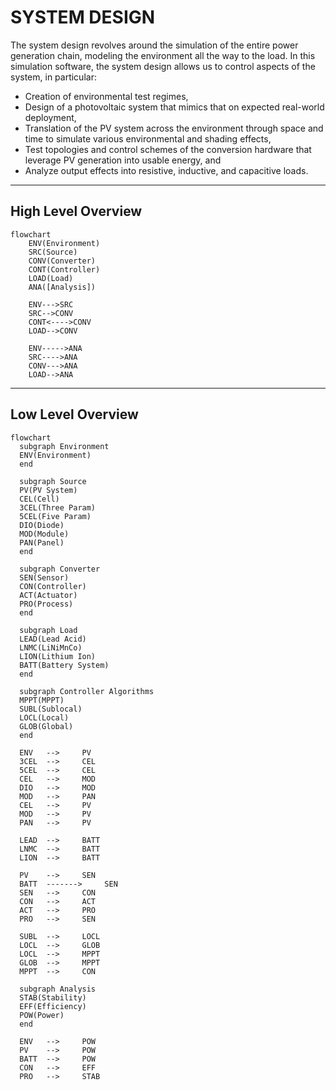 # SYSTEM DESIGN

The system design revolves around the simulation of the entire power generation
chain, modeling the environment all the way to the load. In this simulation
software, the system design allows us to control aspects of the system, in
particular:

- Creation of environmental test regimes,
- Design of a photovoltaic system that mimics that on expected real-world
  deployment,
- Translation of the PV system across the environment through space and time to
  simulate various environmental and shading effects,
- Test topologies and control schemes of the conversion hardware that leverage
  PV generation into usable energy, and
- Analyze output effects into resistive, inductive, and capacitive loads.

---

## High Level Overview

```mermaid
flowchart
    ENV(Environment)
    SRC(Source)
    CONV(Converter)
    CONT(Controller)
    LOAD(Load)
    ANA([Analysis])

    ENV--->SRC
    SRC-->CONV
    CONT<---->CONV
    LOAD-->CONV

    ENV----->ANA
    SRC---->ANA
    CONV--->ANA
    LOAD-->ANA
```

---

## Low Level Overview

```mermaid
flowchart
  subgraph Environment
  ENV(Environment)
  end

  subgraph Source
  PV(PV System)
  CEL(Cell)
  3CEL(Three Param)
  5CEL(Five Param)
  DIO(Diode)
  MOD(Module)
  PAN(Panel)
  end

  subgraph Converter
  SEN(Sensor)
  CON(Controller)
  ACT(Actuator)
  PRO(Process)
  end

  subgraph Load
  LEAD(Lead Acid)
  LNMC(LiNiMnCo)
  LION(Lithium Ion)
  BATT(Battery System)
  end

  subgraph Controller Algorithms
  MPPT(MPPT)
  SUBL(Sublocal)
  LOCL(Local)
  GLOB(Global)
  end

  ENV   -->     PV
  3CEL  -->     CEL
  5CEL  -->     CEL
  CEL   -->     MOD
  DIO   -->     MOD
  MOD   -->     PAN
  CEL   -->     PV
  MOD   -->     PV
  PAN   -->     PV

  LEAD  -->     BATT
  LNMC  -->     BATT
  LION  -->     BATT

  PV    -->     SEN
  BATT  ------->     SEN
  SEN   -->     CON
  CON   -->     ACT
  ACT   -->     PRO
  PRO   -->     SEN

  SUBL  -->     LOCL
  LOCL  -->     GLOB
  LOCL  -->     MPPT
  GLOB  -->     MPPT
  MPPT  -->     CON

  subgraph Analysis
  STAB(Stability)
  EFF(Efficiency)
  POW(Power)
  end

  ENV   -->     POW
  PV    -->     POW
  BATT  -->     POW
  CON   -->     EFF
  PRO   -->     STAB
```
